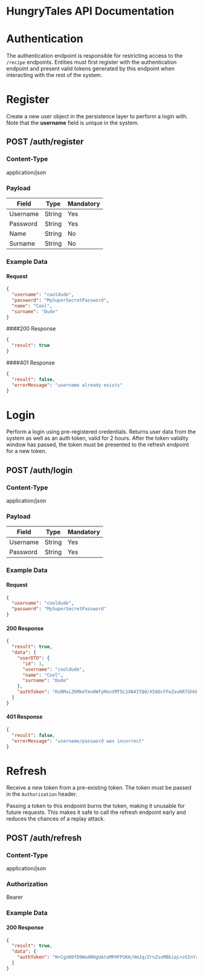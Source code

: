 # HungryTales API Documentation

# Authentication

The authentication endpoint is responsible for restricting access to the `/recipe` endpoints. Entities must 
first register with the authentication endpoint and present valid tokens generated by this endpoint when interacting 
with the rest of the system.

# Register

Create a new user object in the persistence layer to perform a login with. Note that the **username** field is unique
in the system.

## POST /auth/register

### Content-Type
application/json

### Payload

| Field | Type | Mandatory |
|-------|------|-----------|
|Username|String|Yes|
|Password|String|Yes|
|Name|String|No|
|Surname|String|No|

### Example Data

#### Request
```json
{
  "username": "cooldude",
  "password": "MySuperSecretPassword",
  "name": "Cool",
  "surname": "Dude"
}
```

####200 Response
```json
{
  "result": true
}
```

####401 Response
```json
{
  "result": false,
  "errorMessage": "username already exists"
}
```

# Login

Perform a login using pre-registered credentials. Returns user data from the system as well as an auth token, valid for 
2 hours. After the token validity window has passed, the token must be presented to the refresh endpoint for a new token.

## POST /auth/login

### Content-Type

application/json

### Payload

| Field | Type | Mandatory |
|-------|------|-----------|
|Username|String|Yes|
|Password|String|Yes|

### Example Data

#### Request
```json
{
  "username": "cooldude",
  "password": "MySuperSecretPassword"
}
```

#### 200 Response
```json
{
  "result": true,
  "data": {
    "userDTO": {
      "id": 1,
      "username": "cooldude",
      "name": "Cool",
      "surname": "Dude"
    },
    "authToken": "KsRMxLZKMkmTmv0WfyMoxVMT5LSXN4IfQ8/X58OcFFeZosKR7GhhEArULN9F3TpD3923io1buM6W7g/bhJNRaOOKAvL4PbLmJB+WtHFi//8VFYfCJQdqhrAnWJCdvdkJB8WC6uIjGKYfBKguFR0wx4LCJf7T9IcOZbK+6BeGg9ZBywMzsxt3hKuYWrVVihtI4kJOOaxkMU+2l9dLw0RZFA+kiZMEucq27DAt1tiZjO52utzsK0Z8QtMigq05VfTbX8vHTSK6qN964PzCmJNJaQ5P98ERpaJ6YG7Y/PmSXjrcDoAVm087vpIR+wWgSGHxPoy+e8GmCYlhndfs26s0Iw=="
  }
}
```

#### 401 Response
```json
{
  "result": false,
  "errorMessage": "username/password was incorrect"
}
```

# Refresh

Receive a new token from a pre-existing token. The token must be passed in the `Authorization` header.

Passing a token to this endpoint burns the token, making it unusable for future requests. This makes it safe to call the 
refresh endpoint early and reduces the chances of a replay attack. 

## POST /auth/refresh

### Content-Type

application/json

### Authorization

Bearer <existing auth token>

### Example Data

#### 200 Response
```json
{
  "result": true,
  "data": {
    "authToken": "N+CgoN9fD9Wa4N9gUAtoMPHFPSK6/HmJq/ZrnZsvMBkiqi+zGInYzvJCkA2FBRINOutPNVdLu4sFC+jkeiUzZuVXmXfTBzYebEQNB0xlhJZg/Zo2L9a/05Si7JTasNF5BY6rqG0vMRod03UeLTfl1l7LZCftZ4xdmeCFu10rCmOC6+pcGXgsAp25UPXjKF1JmvTz+L95lvwj/lWw68UQLFTAm5LQpYxjZP89Gr9/YD4mlqdW4X6bStQmaLztLZqJChnAevIEHi28TXebjt8r/jDKL4CakyWCtXgltduva/gReys0Z+moo/iu2uAbu4XRcYpn24a/PiOgucIQkURP8g=="
  }
}
```
